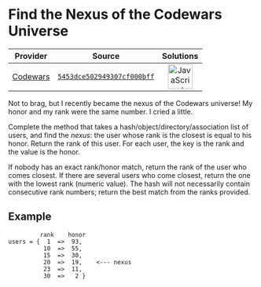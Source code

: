 [_metadata_:generated]: - "true"

# Find the Nexus of the Codewars Universe

<!-- INFO TABLE BEGIN -->

| Provider                                        | Source                                                                               | Solutions                                                                                                                                                    |
| :---------------------------------------------: | :----------------------------------------------------------------------------------: | :----------------------------------------------------------------------------------------------------------------------------------------------------------: |
| [Codewars](../../../docs/providers/Codewars.md) | [`5453dce502949307cf000bff`](https://www.codewars.com/kata/5453dce502949307cf000bff) | [<img src="https://res.cloudinary.com/rascaltwo/image/upload/v1631924076/javascript_ehszr7.svg" alt="JavaScript" title="JavaScript" width="50" />](solve.js) |

<!-- INFO TABLE END -->

Not to brag, but I recently became the nexus of the Codewars universe! My honor and my rank were the same number. I cried a little.

Complete the method that takes a hash/object/directory/association list of users, and find the *nexus*: the user whose rank is the closest is equal to his honor. Return the rank of this user. For each user, the key is the rank and the value is the honor.

If nobody has an exact rank/honor match, return the rank of the user who comes closest. If there are several users who come closest, return the one with the lowest rank (numeric value). The hash will not necessarily contain consecutive rank numbers; return the best match from the ranks provided.


## Example

```
         rank    honor
users = {  1  =>  93,
          10  =>  55,
          15  =>  30,
          20  =>  19,    <--- nexus
          23  =>  11,
          30  =>   2 }
```
